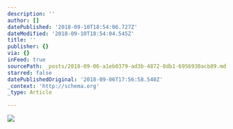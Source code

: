 ```yaml
---
description: ''
author: []
datePublished: '2018-09-10T18:54:06.727Z'
dateModified: '2018-09-10T18:54:04.545Z'
title: ''
publisher: {}
via: {}
inFeed: true
sourcePath: _posts/2018-09-06-a1eb0379-ad3b-4872-8db1-6956930acb89.md
starred: false
datePublishedOriginal: '2018-09-06T17:56:58.540Z'
_context: 'http://schema.org'
_type: Article

---
```

![](https://the-grid-user-content.s3-us-west-2.amazonaws.com/a70ae600-0157-4b41-bacd-394a735b8b3f.jpg)